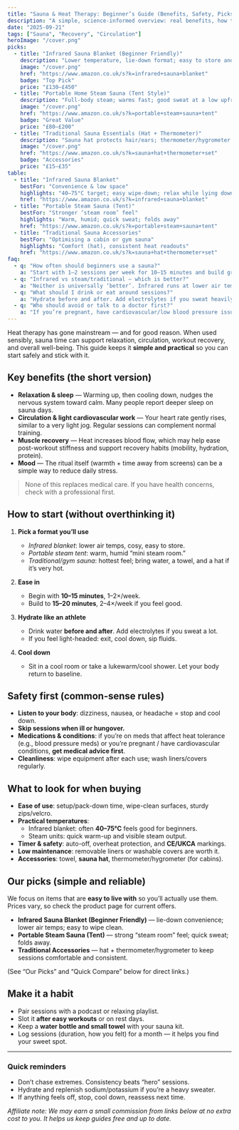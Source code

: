 ```yaml
---
title: "Sauna & Heat Therapy: Beginner’s Guide (Benefits, Safety, Picks)"
description: "A simple, science-informed overview: real benefits, how to start, safety tips, and beginner-friendly gear."
date: "2025-09-21"
tags: ["Sauna", "Recovery", "Circulation"]
heroImage: "/cover.png"
picks:
  - title: "Infrared Sauna Blanket (Beginner Friendly)"
    description: "Lower temperature, lie-down format; easy to store and clean; great entry point."
    image: "/cover.png"
    href: "https://www.amazon.co.uk/s?k=infrared+sauna+blanket"
    badge: "Top Pick"
    price: "£130–£450"
  - title: "Portable Home Steam Sauna (Tent Style)"
    description: "Full-body steam; warms fast; good sweat at a low upfront cost."
    image: "/cover.png"
    href: "https://www.amazon.co.uk/s?k=portable+steam+sauna+tent"
    badge: "Great Value"
    price: "£80–£200"
  - title: "Traditional Sauna Essentials (Hat + Thermometer)"
    description: "Sauna hat protects hair/ears; thermometer/hygrometer helps hit your target heat and humidity."
    image: "/cover.png"
    href: "https://www.amazon.co.uk/s?k=sauna+hat+thermometer+set"
    badge: "Accessories"
    price: "£15–£35"
table:
  - title: "Infrared Sauna Blanket"
    bestFor: "Convenience & low space"
    highlights: "40–75°C target; easy wipe-down; relax while lying down"
    href: "https://www.amazon.co.uk/s?k=infrared+sauna+blanket"
  - title: "Portable Steam Sauna (Tent)"
    bestFor: "Stronger ‘steam room’ feel"
    highlights: "Warm, humid; quick sweat; folds away"
    href: "https://www.amazon.co.uk/s?k=portable+steam+sauna+tent"
  - title: "Traditional Sauna Accessories"
    bestFor: "Optimising a cabin or gym sauna"
    highlights: "Comfort (hat), consistent heat readouts"
    href: "https://www.amazon.co.uk/s?k=sauna+hat+thermometer+set"
faq:
  - q: "How often should beginners use a sauna?"
    a: "Start with 1–2 sessions per week for 10–15 minutes and build gradually (e.g., up to 3–4 sessions of 15–20 minutes) as you feel comfortable."
  - q: "Infrared vs steam/traditional — which is better?"
    a: "Neither is universally ‘better’. Infrared runs at lower air temperatures and can feel gentler, while steam/traditional feel hotter and more humid. Choose what you’ll use consistently."
  - q: "What should I drink or eat around sessions?"
    a: "Hydrate before and after. Add electrolytes if you sweat heavily. A light, salty snack post-session can help; avoid alcohol."
  - q: "Who should avoid or talk to a doctor first?"
    a: "If you’re pregnant, have cardiovascular/low blood pressure issues, are ill/dehydrated, or take medications affecting heat tolerance, speak with a healthcare professional first."
---
```


Heat therapy has gone mainstream — and for good reason. When used sensibly, sauna time can support relaxation, circulation, workout recovery, and overall well-being. This guide keeps it **simple and practical** so you can start safely and stick with it.

## Key benefits (the short version)

- **Relaxation & sleep** — Warming up, then cooling down, nudges the nervous system toward calm. Many people report deeper sleep on sauna days.
- **Circulation & light cardiovascular work** — Your heart rate gently rises, similar to a very light jog. Regular sessions can complement normal training.
- **Muscle recovery** — Heat increases blood flow, which may help ease post-workout stiffness and support recovery habits (mobility, hydration, protein).
- **Mood** — The ritual itself (warmth + time away from screens) can be a simple way to reduce daily stress.

> None of this replaces medical care. If you have health concerns, check with a professional first.

## How to start (without overthinking it)

1. **Pick a format you’ll use**
   - *Infrared blanket*: lower air temps, cosy, easy to store.
   - *Portable steam tent*: warm, humid “mini steam room.”
   - *Traditional/gym sauna*: hottest feel; bring water, a towel, and a hat if it’s very hot.

2. **Ease in**
   - Begin with **10–15 minutes**, 1–2×/week.
   - Build to **15–20 minutes**, 2–4×/week if you feel good.

3. **Hydrate like an athlete**
   - Drink water **before and after**. Add electrolytes if you sweat a lot.
   - If you feel light-headed: exit, cool down, sip fluids.

4. **Cool down**
   - Sit in a cool room or take a lukewarm/cool shower. Let your body return to baseline.

## Safety first (common-sense rules)

- **Listen to your body**: dizziness, nausea, or headache = stop and cool down.
- **Skip sessions when ill or hungover.**
- **Medications & conditions**: if you’re on meds that affect heat tolerance (e.g., blood pressure meds) or you’re pregnant / have cardiovascular conditions, **get medical advice first**.
- **Cleanliness**: wipe equipment after each use; wash liners/covers regularly.

## What to look for when buying

- **Ease of use**: setup/pack-down time, wipe-clean surfaces, sturdy zips/velcro.
- **Practical temperatures**:
  - Infrared blanket: often **40–75°C** feels good for beginners.
  - Steam units: quick warm-up and visible steam output.
- **Timer & safety**: auto-off, overheat protection, and **CE/UKCA** markings.
- **Low maintenance**: removable liners or washable covers are worth it.
- **Accessories**: towel, **sauna hat**, thermometer/hygrometer (for cabins).

## Our picks (simple and reliable)

We focus on items that are **easy to live with** so you’ll actually use them. Prices vary, so check the product page for current offers.

- **Infrared Sauna Blanket (Beginner Friendly)** — lie-down convenience; lower air temps; easy to wipe clean.
- **Portable Steam Sauna (Tent)** — strong “steam room” feel; quick sweat; folds away.
- **Traditional Accessories** — hat + thermometer/hygrometer to keep sessions comfortable and consistent.

(See “Our Picks” and “Quick Compare” below for direct links.)

## Make it a habit

- Pair sessions with a podcast or relaxing playlist.
- Slot it **after easy workouts** or on rest days.
- Keep a **water bottle and small towel** with your sauna kit.
- Log sessions (duration, how you felt) for a month — it helps you find your sweet spot.

---

### Quick reminders
- Don’t chase extremes. Consistency beats “hero” sessions.
- Hydrate and replenish sodium/potassium if you’re a heavy sweater.
- If anything feels off, stop, cool down, reassess next time.

*Affiliate note: We may earn a small commission from links below at no extra cost to you. It helps us keep guides free and up to date.*

